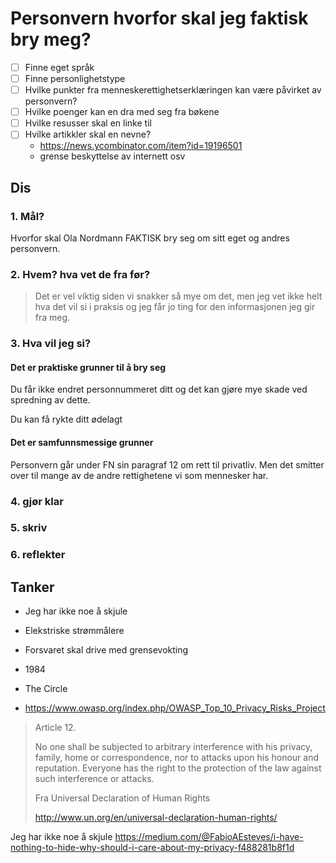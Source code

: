 # Personvern hvorfor skal jeg faktisk bry meg?

- [ ] Finne eget språk
- [ ] Finne personlighetstype
- [ ] Hvilke punkter fra menneskerettighetserklæringen kan være påvirket av personvern?
- [ ] Hvilke poenger kan en dra med seg fra bøkene
- [ ] Hvilke resusser skal en linke til
- [ ] Hvilke artikkler skal en nevne?
  - https://news.ycombinator.com/item?id=19196501
  - grense beskyttelse av internett osv

## Dis

### 1. Mål?

Hvorfor skal Ola Nordmann FAKTISK bry seg om sitt eget og andres personvern.

### 2. Hvem? hva vet de fra før?

> Det er vel viktig siden vi snakker så mye om det, men jeg vet ikke helt hva det vil si i praksis og jeg får jo ting for den informasjonen jeg gir fra meg.

### 3. Hva vil jeg si?

#### Det er praktiske grunner til å bry seg
Du får ikke endret personnummeret ditt og det kan gjøre mye skade ved spredning av dette.

Du kan få rykte ditt ødelagt



#### Det er samfunnsmessige grunner

Personvern går under FN sin paragraf 12 om rett til privatliv. Men det smitter over til mange av de andre rettighetene vi som mennesker har.


### 4. gjør klar
### 5. skriv
### 6. reflekter


## Tanker
- Jeg har ikke noe å skjule
- Elekstriske strømmålere
- Forsvaret skal drive med grensevokting

- 1984
- The Circle

- https://www.owasp.org/index.php/OWASP_Top_10_Privacy_Risks_Project

>Article 12.
> 
>No one shall be subjected to arbitrary interference with his privacy, family, home or correspondence, nor to attacks upon his honour and reputation. Everyone has the right to the protection of the law against such interference or attacks.
>
> Fra Universal Declaration of Human Rights 
> 
>http://www.un.org/en/universal-declaration-human-rights/



Jeg har ikke noe å skjule https://medium.com/@FabioAEsteves/i-have-nothing-to-hide-why-should-i-care-about-my-privacy-f488281b8f1d
